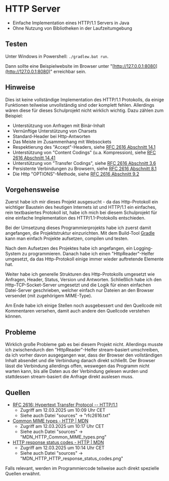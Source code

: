 # HTTP Server

- Einfache Implementation eines HTTP/1.1 Servers in Java
- Ohne Nutzung von Bibliotheken in der Laufzeitumgebung

## Testen

Unter Windows in Powershell: `./gradlew.bat run`.

Dann sollte eine Beispielwebsite im Browser unter "[http://127.0.0.1:8080](http://127.0.0.1:8080)" erreichbar sein.

## Hinweise

Dies ist keine vollständige Implementation des HTTP/1.1 Protokolls, da einige Funktionen teilweise unvollständig sind
oder komplett fehlen. Allerdings wären diese für dieses Schulprojekt nicht wirklich wichtig. Dazu zählen zum Beispiel:

- Unterstützung von Anfragen mit Binär-Inhalt
- Vernünftige Unterstützung von Charsets
- Standard-Header bei Http-Antworten
- Das Meiste im Zusammenhang mit Websockets
- Respektierung des "Accept"-Headers, siehe [RFC 2616 Abschnitt 14.1](https://www.rfc-editor.org/rfc/rfc2616#section-14.1)
- Unterstützung von "Content Codings" (u.a. Kompression), siehe [RFC 2616 Abschnitt 14.41](https://www.rfc-editor.org/rfc/rfc2616#section-14.41)
- Unterstützung von "Transfer Codings", siehe [RFC 2616 Abschnitt 3.6](https://www.rfc-editor.org/rfc/rfc2616#section-3.6)
- Persistente Verbindungen zu Browsern, siehe [RFC 2616 Abschnitt 8.1](https://www.rfc-editor.org/rfc/rfc2616#section-8.1)
- Die Http "OPTIONS"-Methode, siehe [RFC 2616 Abschnitt 9.2](https://www.rfc-editor.org/rfc/rfc2616#section-9.2)

## Vorgehensweise

Zuerst habe ich mir dieses Projekt ausgesucht - da das Http-Protokoll ein wichtiger Baustein
des heutigen Internets ist und HTTP/1.1 ein einfaches, rein textbasiertes Protokoll ist, habe ich mich
bei diesem Schulprojekt für eine einfache Implementation des HTTP/1.1-Protokolls entschieden.

Bei der Umsetzung dieses Programmierprojekts habe ich zuerst damit angefangen, die Projektstruktur
einzurichten. Mit dem Build-Tool [Gradle](https://gradle.org/) kann man einfach
Projekte aufsetzen, compilen und testen.

Nach dem Aufsetzen des Projektes habe ich angefangen, ein Logging-System zu programmieren.
Danach habe ich einen "HttpReader"-Helfer umgesetzt, da das Http-Protokoll
einige immer wieder auftretende Elemente hat.

Weiter habe ich generelle Strukturen des Http-Protokolls umgesetzt wie Anfragen, Header, Status, Version und
Antworten. Schließlich habe ich den Http-TCP-Socket-Server umgesetzt und die Logik für einen einfachen
Datei-Server geschrieben, welcher einfach nur Dateien an den Browser versendet (mit zugehörigem MIME-Type).

Am Ende habe ich einige Stellen noch ausgebessert und den Quellcode mit Kommentaren versehen, damit
auch andere den Quellcode verstehen können.

## Probleme

Wirklich große Probleme gab es bei diesem Projekt nicht. Allerdings musste ich zwischendurch den
"HttpReader"-Helfer stream-basiert umschreiben, da ich vorher davon ausgegangen war, dass der Browser
den vollständigen Inhalt absendet und die Verbindung danach direkt schließt. Der Browser lässt
die Verbindung allerdings offen, weswegen das Programm nicht warten kann, bis alle Daten aus der
Verbindung gelesen wurden und stattdessen stream-basiert die Anfrage direkt auslesen muss.

## Quellen

- [RFC 2616: Hypertext Transfer Protocol -- HTTP/1.1](https://www.rfc-editor.org/rfc/rfc2616)
    - Zugriff am 12.03.2025 um 10:09 Uhr CET
    - Siehe auch Datei "sources" → "rfc2616.txt"
- [Common MIME types - HTTP | MDN](https://developer.mozilla.org/en-US/docs/Web/HTTP/MIME_types/Common_types)
    - Zugriff am 12.03.2025 um 10:17 Uhr CET
    - Siehe auch Datei "sources" → "MDN_HTTP_Common_MIME_types.png"
- [HTTP response status codes - HTTP | MDN](https://developer.mozilla.org/en-US/docs/Web/HTTP/Status)
    - Zugriff am 12.03.2025 um 10:14 Uhr CET
    - Siehe auch Datei "sources" → "MDN_HTTP_HTTP_response_status_codes.png"

Falls relevant, werden im Programmiercode teilweise auch direkt spezielle Quellen erwähnt.
